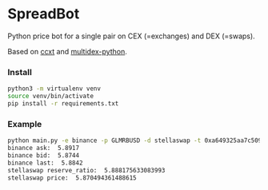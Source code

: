 SpreadBot
===

Python price bot for a single pair on CEX (=exchanges) and DEX (=swaps).

Based on [ccxt](https://github.com/ccxt/ccxt) and [multidex-python](https://github.com/0xfffangel/multidex-python).

### Install
```bash
python3 -m virtualenv venv
source venv/bin/activate
pip install -r requirements.txt
```

### Example
```bash
python main.py -e binance -p GLMRBUSD -d stellaswap -t 0xa649325aa7c5093d12d6f98eb4378deae68ce23f
binance ask:  5.8917
binance bid:  5.8744
binance last:  5.8842
stellaswap reserve_ratio:  5.888175633083993
stellaswap price:  5.870494361488615
```